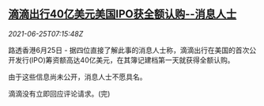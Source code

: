 <!--1624606262000-->
[滴滴出行40亿美元美国IPO获全额认购--消息人士](https://cn.reuters.com/article/didi-usa-ipo-0625-idCNKCS2E10MF)
------

<div><i>2021-06-25T07:15:48Z</i></div><p>路透香港6月25日 - 据四位直接了解此事的消息人士称，滴滴出行在美国的首次公开发行(IPO)筹资额高达40亿美元，在其簿记建档第一天就获得全额认购。</p><p>由于这些信息尚未公开，消息人士不愿具名。</p><p>滴滴没有立即回应评论请求。(完)</p>
